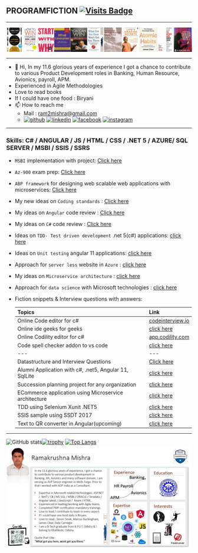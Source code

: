 
## PROGRAMFICTION [![Visits Badge](https://badges.pufler.dev/visits/programfiction/programfiction)](https://github.com/programfiction)
---
![Banner](/Banner.png)

---
- 👋 Hi, In my 11.6 glorious years of experience I got a chance to contribute to various Product Development roles in Banking, Human Resource, Avionics, payroll, APM.
- Experienced in Agile Methodologies
- Love to read books
- If I could have one food : Biryani
- 📫 How to reach me 
  - Mail : ram2mishra@gmail.com
  - [<img src='https://cdn.jsdelivr.net/npm/simple-icons@3.0.1/icons/github.svg' alt='github' height='40'>](https://github.com/programfiction)  [<img src='https://cdn.jsdelivr.net/npm/simple-icons@3.0.1/icons/linkedin.svg' alt='linkedin' height='40'>](https://www.linkedin.com/in/iamramakrushna/)  [<img src='https://cdn.jsdelivr.net/npm/simple-icons@3.0.1/icons/facebook.svg' alt='facebook' height='40'>](https://www.facebook.com/ram2mishra)  [<img src='https://cdn.jsdelivr.net/npm/simple-icons@3.0.1/icons/instagram.svg' alt='instagram' height='40'>](https://www.instagram.com/irammishra/)  

---

### Skills: C# / ANGULAR / JS / HTML / CSS / .NET 5 / AZURE/ SQL SERVER / MSBI / SSIS / SSRS
- `MSBI` implementation with project: [Click here](/msbi/msbi.md)
- `Az-900` exam prep: [Click here](/az900/az900.md)
- `ABP framework` for designing web scalable web applications with microservices: [Click here](https://github.com/programfiction/programfiction/blob/master/ABPDetails.md)
- My new ideas on `Coding standards` : [Click here](https://github.com/programfiction/programfiction/blob/master/BriefCodeReview.md) 
- My ideas on `Angular` code review : [Click here](https://github.com/programfiction/programfiction/blob/master/AngCodeReview.md)
- My ideas on `C#` code review : [Click here](https://github.com/programfiction/programfiction/blob/master/CSharpCodeReview.md)
- Ideas on `TDD- Test driven development` .net 5(c#) applications: [click here](https://github.com/programfiction/programfiction/blob/master/UnitestCSharp.md)
- Ideas on `Unit testing` angular 11 applications: [click here](https://github.com/programfiction/programfiction/blob/master/UnitestAngular.md)
- Approach for `server less` website in `Azure` : [click here](https://github.com/programfiction/programfiction/blob/master/ServerLessApp.md)
- My ideas on `Microservice architecture` : [click here](https://github.com/programfiction/programfiction/blob/master/MicroServiceArchitecture.md)
- Approach for `data science` with Microsoft technologies : [click here](https://github.com/programfiction/programfiction/blob/master/DataScience.md)
- Fiction snippets & Interview questions with answers:

    | Topics | Link   |
    | ---   | --- | 
    | Online Code editor for c# |  [codeinterview.io](https://codeinterview.io/) |  
    | Online ide geeks for geeks |[click here](https://ide.geeksforgeeks.org/) | 
    | Online Codility editor for c#|[app.codility.com](https://app.codility.com/)|
    | Code spell checker addon to vs code | [click here](https://marketplace.visualstudio.com/items?itemName=streetsidesoftware.code-spell-checker) |
    | ---   | --- | 
    | Datastructure and Interview Questions | [Click here](https://github.com/programfiction/FictionSnippets) |
    | Alumni Application with c#, .net5, Angular 11, SqlLite | [click here](https://github.com/programfiction/Alumni-App) |
    | Succession planning project for any organization | [click here](https://github.com/programfiction/programfiction/blob/master/SuccessionPlanning.md) |
    | ECommerce application using Microservice architecture | [click here](https://github.com/programfiction/FictionShoppingCart/blob/main/README.md) |
    | TDD using Selenium Xunit .NET5 | [click here](https://github.com/programfiction/FictionTestableCode) |
     | SSIS sample using SSDT 2017 | [click here](https://github.com/programfiction/SSIS) |
     | Text to QR converter in Angular(upcoming) | [click here](https://github.com/programfiction/TestToQR) |
     
---

![GitHub stats](https://github-readme-stats.vercel.app/api?username=programfiction&show_icons=true)[![trophy](https://github-profile-trophy.vercel.app/?username=programfiction)](https://github.com/programfiction)
[![Top Langs](https://github-readme-stats.vercel.app/api/top-langs/?username=programfiction)](https://github.com/programfiction/)
![Profile](/MyProfile.jpg)


    